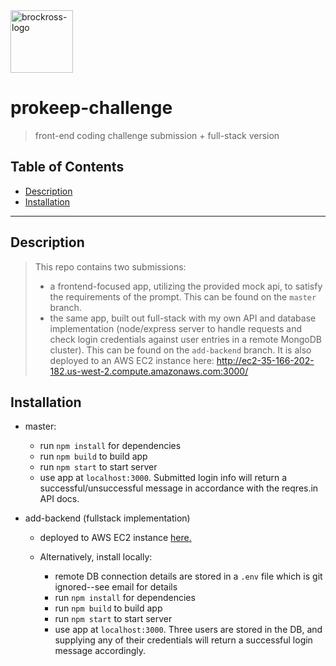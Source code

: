 <img src="https://fec-brox.s3-us-west-2.amazonaws.com/images/brox-logo.png" title="brockross" alt="brockross-logo" style="width: 100px">

# prokeep-challenge

> front-end coding challenge submission + full-stack version

## Table of Contents

- [Description](#description)
- [Installation](#installation)

---

## Description

> This repo contains two submissions:
>
> - a frontend-focused app, utilizing the provided mock api, to satisfy the requirements of the prompt. This can be found on the `master` branch.
> - the same app, built out full-stack with my own API and database implementation (node/express server to handle requests and check login credentials against user entries in a remote MongoDB cluster). This can be found on the `add-backend` branch. It is also deployed to an AWS EC2 instance here: http://ec2-35-166-202-182.us-west-2.compute.amazonaws.com:3000/

## Installation

- master:
  - run `npm install` for dependencies
  - run `npm build` to build app
  - run `npm start` to start server
  - use app at `localhost:3000`. Submitted login info will return a successful/unsuccessful message in accordance with the reqres.in API docs.
- add-backend (fullstack implementation)

  - deployed to AWS EC2 instance <a href="http://ec2-35-166-202-182.us-west-2.compute.amazonaws.com:3000/">here.</a>

  - Alternatively, install locally:
    - remote DB connection details are stored in a `.env` file which is git ignored--see email for details
    - run `npm install` for dependencies
    - run `npm build` to build app
    - run `npm start` to start server
    - use app at `localhost:3000`. Three users are stored in the DB, and supplying any of their credentials will return a successful login message accordingly.
